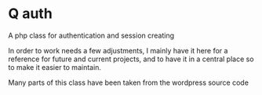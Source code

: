 Q auth
======

A php class for authentication and session creating

In order to work needs a few adjustments,
I mainly have it here for a reference for future and current projects,
and to have it in a central place so to make it easier to maintain.

Many parts of this class have been taken from the wordpress source code